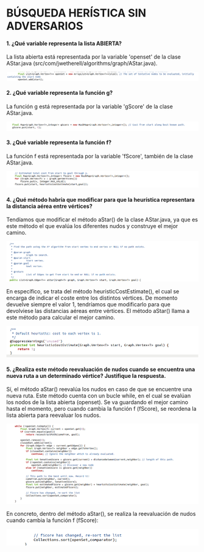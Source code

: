 # BÚSQUEDA HERÍSTICA SIN ADVERSARIOS

#### 1. ¿Qué variable representa la lista ABIERTA?
La lista abierta está representada por la variable 'openset' de la clase AStar.java (src/com/jwetherell/algorithms/graph/AStar.java).

![openset](https://github.com/serenablanco/busquedaHeuristica/blob/master/img/openset.png)

#### 2. ¿Qué variable representa la función g?
La función g está representada por la variable 'gScore' de la clase AStar.java.

![gScore](https://github.com/serenablanco/busquedaHeuristica/blob/master/img/gScore.png)

#### 3. ¿Qué variable representa la función f?
La función f está representada por la variable 'fScore', también de la clase AStar.java.

![fScore](https://github.com/serenablanco/busquedaHeuristica/blob/master/img/fScore.png)

#### 4. ¿Qué método habría que modificar para que la heurística representara la distancia aérea entre vértices?
Tendíamos que modificar el método aStar() de la clase AStar.java, ya que es este método el que evalúa los diferentes nudos y construye el mejor camino.

![método aStar](https://github.com/serenablanco/busquedaHeuristica/blob/master/img/metodo%20aStar.png)

En específico, se trata del método heuristicCostEstimate(), el cual se encarga de indicar el coste entre los distintos vértices. De momento devuelve siempre el valor 1, tendríamos que modificarlo para que devolviese las distancias aéreas entre vértices. El método aStar() llama a este método para calcular el mejor camino.

![método aStar](https://github.com/serenablanco/busquedaHeuristica/blob/master/img/heuristicMetodo.png)

#### 5. ¿Realiza este método reevaluación de nudos cuando se encuentra una nueva ruta a un determinado vértice? Justifique la respuesta.
Sí, el método aStar() reevalúa los nudos en caso de que se encuentre una nueva ruta.
Este método cuenta con un bucle while, en el cual se evalúan los nodos de la lista abierta (openset). 
Se va guardando el mejor camino hasta el momento, pero cuando cambia la función f (fScore), se reordena la lista abierta para reevaluar los nudos.

![método heuristicCostEstimate](https://github.com/serenablanco/busquedaHeuristica/blob/master/img/funcion%20h.png)

En concreto, dentro del método aStar(), se realiza la reevaluación de nudos cuando cambia la función f (fScore): 

![reevaluación nudos](https://github.com/serenablanco/busquedaHeuristica/blob/master/img/reevaluacioNudos.png)


